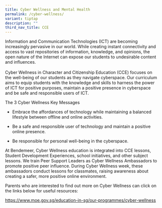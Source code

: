 ```yaml
---
title: Cyber Wellness and Mental Health
permalink: /cyber-wellness/
variant: tiptap
description: ""
third_nav_title: CCE
---
```

<p>Information and Communication Technologies (ICT) are becoming increasingly
pervasive in our world. While creating instant connectivity and access
to vast repositories of information, knowledge, and opinions, the open
nature of the Internet can expose our students to undesirable content and
influences.
<br>
<br>Cyber Wellness in Character and Citizenship Education (CCE) focuses on
the well-being of our students as they navigate cyberspace. Our curriculum
aims to equip students with the knowledge and skills to harness the power
of ICT for positive purposes, maintain a positive presence in cyberspace
and be safe and responsible users of ICT.</p>
<p>The 3 Cyber Wellness Key Messages</p>
<ul>
<li>
<p>Embrace the affordances of technology while maintaining a balanced lifestyle
between offline and online activities.</p>
</li>
<li>
<p>Be a safe and responsible user of technology and maintain a positive online
presence.</p>
</li>
<li>
<p>Be responsible for personal well-being in the cyberspace.</p>
</li>
</ul>
<p>At Bendemeer, Cyber Wellness education is integrated into CCE lessons,
Student Development Experiences, school initiatives, and other subject
lessons. We train Peer Support Leaders as Cyber Wellness Ambassadors to
promote positive peer influence. During Cyber Wellness week, these ambassadors
conduct lessons for classmates, raising awareness about creating a safer,
more positive online environment.
<br>
</p>
<p>Parents who are interested to find out more on Cyber Wellness can click
on the links below for useful resources:</p>
<p><a href="https://www.moe.gov.sg/education-in-sg/our-programmes/cyber-wellness" rel="noopener noreferrer nofollow" target="_blank"><u>https://www.moe.gov.sg/education-in-sg/our-programmes/cyber-wellness</u></a>
</p>
<p>
<br>
</p>